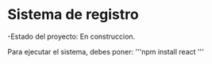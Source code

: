 <h1>Sistema de registro</h1>

-Estado del proyecto: En construccion.

Para ejecutar el sistema, debes poner:
'''npm install react '''
